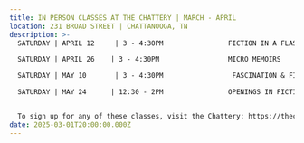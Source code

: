 ```yaml
---
title: IN PERSON CLASSES AT THE CHATTERY | MARCH - APRIL
location: 231 BROAD STREET | CHATTANOOGA, TN
description: >-
  SATURDAY | APRIL 12     | 3 - 4:30PM                FICTION IN A FLASH

  SATURDAY | APRIL 26    | 3 - 4:30PM                 MICRO MEMOIRS

  SATURDAY | MAY 10       | 3 - 4:30PM                 FASCINATION & FICTION

  SATURDAY | MAY 24      | 12:30 - 2PM                OPENINGS IN FICTION + NONFICTION 


  To sign up for any of these classes, visit the Chattery: https://thechattery.org/
date: 2025-03-01T20:00:00.000Z
---
```

